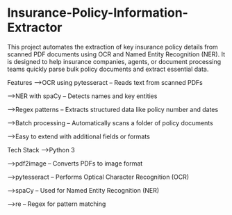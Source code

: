 # Insurance-Policy-Information-Extractor
This project automates the extraction of key insurance policy details from scanned PDF documents using OCR and Named Entity Recognition (NER). It is designed to help insurance companies, agents, or document processing teams quickly parse bulk policy documents and extract essential data.

Features
-->OCR using pytesseract – Reads text from scanned PDFs

-->NER with spaCy – Detects names and key entities

-->Regex patterns – Extracts structured data like policy number and dates

-->Batch processing – Automatically scans a folder of policy documents

-->Easy to extend with additional fields or formats

Tech Stack
-->Python 3

-->pdf2image – Converts PDFs to image format

-->pytesseract – Performs Optical Character Recognition (OCR)

-->spaCy – Used for Named Entity Recognition (NER)

-->re – Regex for pattern matching
